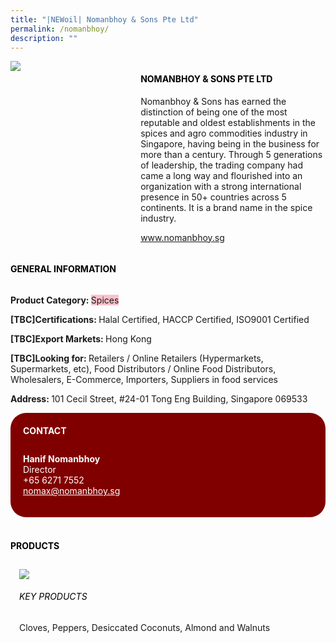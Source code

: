 ```yaml
---
title: "|NEWoil| Nomanbhoy & Sons Pte Ltd"
permalink: /nomanbhoy/
description: ""
---
```


<head>
	<div class="flex-paragraph">
		<!--hi there! this is a comment and will provide you with instructional guides-->
		<!--insert booth number here!-->
		<p style="text-transform: uppercase"></p></div>
			<div class="flex-container" style="display: flex; flex-wrap: wrap;">
				<!--insert DOWNLOAD link of company logo between the " marks!-->
			<div class="card sgds" style="flex: 1 1 40%; display: block;"><img src="https://doc-0s-3s-docs.googleusercontent.com/docs/securesc/69isnljd6u5lkd2esi0uo09d7a1dfqf2/c7o2lkn5tnull0mi7vegvjn6ahm96th1/1676208300000/12105796777324072886/12105796777324072886/1342QyjsrDx5aI6XdpF88mw2uMgaE0ad3?e=download&ax=AB85Z1CaVrW4vj8txNAaU1393MS4ECatPJp7BC-tYwT9J-wRrQhjd8FeG99VZGBzHFPuQBDZmJUpUXw6RuZdnxty9CVMIhyufps5iRSGeuoXP75Ea6PmdiVCFUlrkFnSDACtHDKivqtqIxp3AE9HWLD7I0Gj1QRMOh8A_MBqnAJGeOO7vETJucmiiY2wFUpkyLlYNjdVSoXXhkv9e6jMQKR5kjwb_SsxE0GtEWtn95ys4p1yuI6bEsdxlHbpoGJ9bSPtJYGjcF5DAG0f4drrgvxei2i7zokxdGCqX55BiLbjof0fNhr-lOCu-flbopSVAl1v1jQiYUty5-KbTAjSYa3uHndpUYMRNWHM3UvF2AgRWOm9nGjAjNnmcmsqcBCAv6AcQ1KSqIzWMSQRRy9ORHIvfgR7vEX8vq8w-VP30LhvfgLr_JVjJe3_5ay7FAUpyJzFoA_CXxb3S4DbLm2DJWmotnY_lCtT8Pcm5VTJe8u423hc7QE4riCIdu7wlDWoqshq7HgIwM5cjTi9gGHZU6iuhzjyYSTrcj-5Xym-axxzyyOcBqZtWL8RQgGvzzNLTj2kV9tVtJqbAauhbLjIe2SAAKst-hAMoGpaHzA7ok_0RrwZcc6LSG_8fvCdEqF9tuB4SqXK3bDN4O2djDtE8-KYCJBDjNBsHZpWJedzO_hy5R18RtO_aRQOvvtN0rgAsa816VRjn1qLovcpokL2ll6IL-nsIOvb8r84a2gkYhZxbO1ecuq7GTvLYMpSVPeRa7xOwlRHsz9hMWbx1JBD8lnlNhz66OCy6dDD4mzMtGSJxGCN2XroWI_dTldotxF7Sp1i7y0JKTgKeup6sPM2phEZNqU0H9OefyhjoZkrrJtVwIKYC9TZrvv0pSEFCbroTUO1xwbWxtyauKZH9W-hLiFt3wBcRDo7KQ9S8J0&uuid=08a8bff0-44eb-4211-8364-9f786e23ea39&authuser=0"></div>
	<div class="card-sgds" style="flex: 1 1 58%; display: block; margin-left: 3px">
		<h4 style="text-transform: uppercase; color: black;"><!--insert the exhibitor's name between the <b> tags here--><b>Nomanbhoy & Sons Pte Ltd</b></h4><!--insert the exhibitor's description between the <p> tags here-->
		<p>Nomanbhoy & Sons has earned the distinction of being one of the
most reputable and oldest establishments in the spices and agro
commodities industry in Singapore, having being in the business for
more than a century. Through 5 generations of leadership, the
trading company had came a long way and flourished into an
organization with a strong international presence in 50+ countries
across 5 continents. It is a brand name in the spice industry.</p>
		<!--insert the exhibitor's website link, making sure there is "https:// www." present please. make sure the entire https link goes in between the " marks-->
		<p><a href="www.nomanbhoy.sg" target="_blank"><!--insert the www website link here (no need for https)-->www.nomanbhoy.sg</a></p>
	</div>
</div>
</head>

<body>
	<h4 style="text-transform: uppercase; color: black;"><b>General Information</b></h4>
		<div class="flex-container" style="display: flex; flex-wrap: wrap;">
			<div class="card sgds" style="flex: 1 1 65%; display: block; align-self: stretch">
			<div class="flex-paragraph">
			<p><b>Product Category: </b><span style=" background-color: pink; border-radius: 10 px;"><!--insert the exhibitor's pdt cat between the <p> tags here-->Spices</span></p> 
				<p><b>[TBC]Certifications: </b><!--insert all the exhibitor's certifications between the </b> and </p> here-->Halal Certified, HACCP Certified, ISO9001 Certified</p>
			<p><b>[TBC]Export Markets: </b><!--insert all the exhibitor's export markets between the </b> and </p> here-->Hong Kong</p>
			<p style="margin-bottom: 10px;"><b>[TBC]Looking for: </b><!--insert all the exhibitor's potential business partners between the </b> and </p> here-->Retailers / Online Retailers (Hypermarkets, Supermarkets, etc), Food Distributors / Online Food Distributors, Wholesalers, E-Commerce, Importers, Suppliers in food services</p><p><b>Address: </b><!--insert all the exhibitor's address the </b> and </p> here-->101 Cecil Street, #24-01 Tong Eng Building, Singapore 069533</p>
			</div>
		</div>
		<div class="card sgds" style="flex: 1 1 35%; padding: 10px; display: block; background-color: maroon; border-radius: 25px; align-self: center;">
		<h4 style="color: white; margin-top: 10px; margin-left: 10px;">CONTACT</h4>
		<div class="flex-paragraph">
			<!--replace with exhibitor's: -->
			<p style="padding: 10px; color: white;"><b><!-- POC name-->Hanif Nomanbhoy</b><br><!-- designation-->Director<br><!--contact number-->+65 6271 7552<br><!-- for linking purposes, insert their email after "mailto:"...--><a href="mailto:nomax@nomanbhoy.sg" style="color: white;"><!--...and also include the display email before </a> here-->nomax@nomanbhoy.sg</a></p>
		</div>
			</div>
		</div>
	<br>
		<h4 style="text-transform: uppercase; color: black;"><b>products</b></h4>
<div style="display: flex; flex-wrap: wrap;">
  <div class="card sgds" style="flex: 1 1 47%; margin: 10px; display: block;"><!--insert the exhibitor's DOWNLOAD image for product between the " marks here-->
	<div class="flex-image" style="display: block;"><img src="https://doc-10-3s-docs.googleusercontent.com/docs/securesc/69isnljd6u5lkd2esi0uo09d7a1dfqf2/rokmt0in61t5o8eme3fkt5484vnn5tfs/1676208225000/12105796777324072886/12105796777324072886/10PbHPeh-HORubOYQpov5NEyhI7lN7ihC?e=download&ax=AB85Z1DH37WAyJqVsDXf3g84HRouhESRUbKkf20r1m8UqFwvtZD2oCvpDHEzOpHN0SO0uXojqB8q1evKOXIu-59yYdzb4rf7Fxtqb0E5NdeXtDeNQvm2uWOn4UHgr-nG-cr4vT4dU3rj-P2xfudoBqU1gEimTci0LMq270s6KZIZN2QZIi1Vl_Eq_S1gKnw4dkrzeBcfaFxgLmE0BnRKm3h7opLExFsZO4FJzJN8akRrIIFgCJZlSqxX1BCCFS55YUsvKOOKzeenvQBTYUsCAjjRuJtUV_K5NhAlexL7WK1p5cor5WD8Tw1ReLZmvNHyIAbtw3gKJNW-LQdOU2bkLuJWX8GOhcDkkCFMsMlAWhHJsXUnnNvggtbTYqCtM4k1YMEJ4frOhEZ6RecOGEiBoFY5TbQXbnoP_NM6XdwC_4A8VK_smLLr9oa5tm-zWW8Hi4urfve8dr4-aXEPmnb0Rl-eXoPPZ_BBXMXxrkbu_IG0hxvO1s_OjIQ6ATJcslVSkkKKVsCvztprNaXzktOEsMKg70RfQ9MfvQ0xQVha7HF3uq1JQihGBdE3rIaDs6x87boKxUn39V2xczxXHt3sY2Vf8VoSZlytdR__q77_7gNVdHEWkbbImorYZ0SItI9CMHUCa_b2Ck4zIGqdwIx006T3fph0TMtoDw3gGiGEE3KCHDOXCJzkid1LDgS7prT9Lic31WxGD8o6jECQBkpKZFwulj55EvehxNfUI-peYGq04TjpCHa1E6MaGQIMhQzOpIXsMC4DsgkGnllFIHxMcqE2nDaF62_4tYGIh8em03oYH4U1fMapSbI5Ur9r0MqtTNUS9PAIMUi2L-1nOpWdrAitVoLaXSb3wOB1TQx9f5W7QSns_OuFUGqb8H8KGMdxRZQ7J0yGeeZA1u-DtQ0RVdtKIfa0ogfzqUqFPRE&uuid=1e0e1db2-34e4-4a4a-9363-09d8679c62e7&authuser=0"></div>
	<div class="flex-paragraph">
		<h6 style="text-transform: uppercase; color: black;"><!--insert product name before </h6> and product description after <p>-->Key Products</h6>
		Cloves, Peppers, Desiccated Coconuts, Almond and Walnuts





</p></div>
